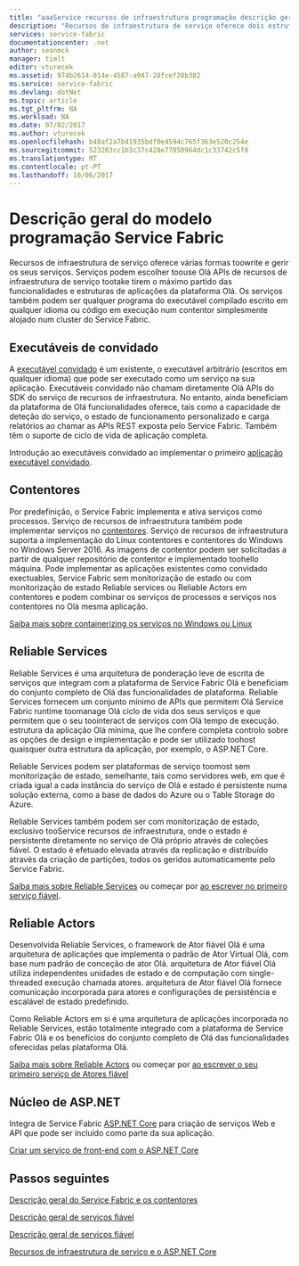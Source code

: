 ```yaml
---
title: "aaaService recursos de infraestrutura programação descrição geral do modelo | Microsoft Docs"
description: "Recursos de infraestrutura de serviço oferece dois estruturas para a criação de serviços: Olá framework ator e a arquitetura de serviços de Olá. Oferecem distintos compromissos na simplicidade e controlo."
services: service-fabric
documentationcenter: .net
author: seanmck
manager: timlt
editor: vturecek
ms.assetid: 974b2614-014e-4587-a947-28fcef28b382
ms.service: service-fabric
ms.devlang: dotNet
ms.topic: article
ms.tgt_pltfrm: NA
ms.workload: NA
ms.date: 07/02/2017
ms.author: vturecek
ms.openlocfilehash: b48af2a7b41935bdf0e4594c765f363e520c254e
ms.sourcegitcommit: 523283cc1b3c37c428e77850964dc1c33742c5f0
ms.translationtype: MT
ms.contentlocale: pt-PT
ms.lasthandoff: 10/06/2017
---
```

# <a name="service-fabric-programming-model-overview"></a>Descrição geral do modelo programação Service Fabric
Recursos de infraestrutura de serviço oferece várias formas toowrite e gerir os seus serviços. Serviços podem escolher toouse Olá APIs de recursos de infraestrutura de serviço tootake tirem o máximo partido das funcionalidades e estruturas de aplicações da plataforma Olá. Os serviços também podem ser qualquer programa do executável compilado escrito em qualquer idioma ou código em execução num contentor simplesmente alojado num cluster do Service Fabric.

## <a name="guest-executables"></a>Executáveis de convidado
A [executável convidado](service-fabric-deploy-existing-app.md) é um existente, o executável arbitrário (escritos em qualquer idioma) que pode ser executado como um serviço na sua aplicação. Executáveis convidado não chamam diretamente Olá APIs do SDK do serviço de recursos de infraestrutura. No entanto, ainda beneficiam da plataforma de Olá funcionalidades oferece, tais como a capacidade de deteção do serviço, o estado de funcionamento personalizado e carga relatórios ao chamar as APIs REST exposta pelo Service Fabric. Também têm o suporte de ciclo de vida de aplicação completa.

Introdução ao executáveis convidado ao implementar o primeiro [aplicação executável convidado](service-fabric-deploy-existing-app.md).

## <a name="containers"></a>Contentores
Por predefinição, o Service Fabric implementa e ativa serviços como processos. Serviço de recursos de infraestrutura também pode implementar serviços no [contentores](service-fabric-containers-overview.md). Serviço de recursos de infraestrutura suporta a implementação do Linux contentores e contentores do Windows no Windows Server 2016. As imagens de contentor podem ser solicitadas a partir de qualquer repositório de contentor e implementado toohello máquina. Pode implementar as aplicações existentes como convidado exectuables, Service Fabric sem monitorização de estado ou com monitorização de estado Reliable services ou Reliable Actors em contentores e podem combinar os serviços de processos e serviços nos contentores no Olá mesma aplicação.

[Saiba mais sobre containerizing os serviços no Windows ou Linux](service-fabric-deploy-container.md)

## <a name="reliable-services"></a>Reliable Services
Reliable Services é uma arquitetura de ponderação leve de escrita de serviços que integram com a plataforma de Service Fabric Olá e beneficiam do conjunto completo de Olá das funcionalidades de plataforma. Reliable Services fornecem um conjunto mínimo de APIs que permitem Olá Service Fabric runtime toomanage Olá ciclo de vida dos seus serviços e que permitem que o seu toointeract de serviços com Olá tempo de execução. estrutura da aplicação Olá mínima, que lhe confere completa controlo sobre as opções de design e implementação e pode ser utilizado toohost quaisquer outra estrutura da aplicação, por exemplo, o ASP.NET Core.

Reliable Services podem ser plataformas de serviço toomost sem monitorização de estado, semelhante, tais como servidores web, em que é criada igual a cada instância do serviço de Olá e estado é persistente numa solução externa, como a base de dados do Azure ou o Table Storage do Azure.

Reliable Services também podem ser com monitorização de estado, exclusivo tooService recursos de infraestrutura, onde o estado é persistente diretamente no serviço de Olá próprio através de coleções fiável. O estado é efetuado elevada através da replicação e distribuído através da criação de partições, todos os geridos automaticamente pelo Service Fabric.

[Saiba mais sobre Reliable Services](service-fabric-reliable-services-introduction.md) ou começar por [ao escrever no primeiro serviço fiável](service-fabric-reliable-services-quick-start.md).

## <a name="reliable-actors"></a>Reliable Actors
Desenvolvida Reliable Services, o framework de Ator fiável Olá é uma arquitetura de aplicações que implementa o padrão de Ator Virtual Olá, com base num padrão de conceção de ator Olá. arquitetura de Ator fiável Olá utiliza independentes unidades de estado e de computação com single-threaded execução chamada atores. arquitetura de Ator fiável Olá fornece comunicação incorporada para atores e configurações de persistência e escalável de estado predefinido.

Como Reliable Actors em si é uma arquitetura de aplicações incorporada no Reliable Services, estão totalmente integrado com a plataforma de Service Fabric Olá e os benefícios do conjunto completo de Olá das funcionalidades oferecidas pelas plataforma Olá.

[Saiba mais sobre Reliable Actors](service-fabric-reliable-actors-introduction.md) ou começar por [ao escrever o seu primeiro serviço de Atores fiável](service-fabric-reliable-actors-get-started.md)

## <a name="aspnet-core"></a>Núcleo de ASP.NET
Integra de Service Fabric [ASP.NET Core](service-fabric-reliable-services-communication-aspnetcore.md) para criação de serviços Web e API que pode ser incluído como parte da sua aplicação. 

[Criar um serviço de front-end com o ASP.NET Core](service-fabric-add-a-web-frontend.md)

## <a name="next-steps"></a>Passos seguintes
[Descrição geral do Service Fabric e os contentores](service-fabric-containers-overview.md)

[Descrição geral de serviços fiável](service-fabric-reliable-services-introduction.md)

[Descrição geral de serviços fiável](service-fabric-reliable-actors-introduction.md)

[Recursos de infraestrutura de serviço e o ASP.NET Core](service-fabric-reliable-services-communication-aspnetcore.md)




